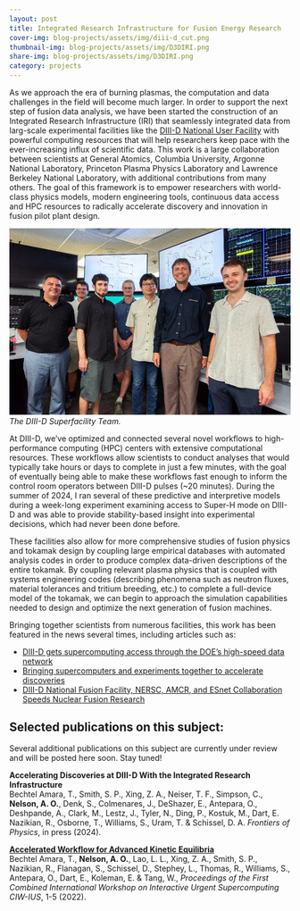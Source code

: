 ```yaml
---
layout: post
title: Integrated Research Infrastructure for Fusion Energy Research
cover-img: blog-projects/assets/img/diii-d_cut.png
thumbnail-img: blog-projects/assets/img/D3DIRI.png
share-img: blog-projects/assets/img/D3DIRI.png
category: projects
---
```


As we approach the era of burning plasmas, the computation and data challenges in the field will become much larger. 
In order to support the next step of fusion data analysis, we have been started the construction of an Integrated Research Infrastructure (IRI) that seamlessly integrated data from larg-scale experimental facilities like the [DIII-D National User Facility](https://www.ga.com/magnetic-fusion/diii-d) with powerful computing resources that will help researchers keep pace with the ever-increasing influx of scientific data.
This work is a large collaboration between scientists at General Atomics, Columbia University, Argonne National Laboratory, Princeton Plasma Physics Laboratory and Lawrence Berkeley National Laboratory, with additional contributions from many others.
The goal of this framework is to empower researchers with world-class physics models, modern engineering tools, continuous data access and HPC resources to radically accelerate discovery and innovation in fusion pilot plant design. 

![DIII-D Superfacility Team](/blog-projects/assets/img/D3DIRI_team.jpg)
*The DIII-D Superfacility Team.*

At DIII-D, we’ve optimized and connected several novel workflows to high-performance computing (HPC) centers with extensive computational resources. 
These workflows allow scientists to conduct analyses that would typically take hours or days to complete in just a few minutes, with the goal of eventually being able to make these workflows fast enough to inform the control room operators between DIII-D pulses (~20 minutes). 
During the summer of 2024, I ran several of these predictive and interpretive models during a week-long experiment examining access to Super-H mode on DIII-D and was able to provide stability-based insight into experimental decisions, which had never been done before. 

These facilities also allow for more comprehensive studies of fusion physics and tokamak design by coupling large empirical databases with automated analysis codes in order to produce complex data-driven descriptions of the entire tokamak. 
By coupling relevant plasma physics that is coupled with systems engineering codes (describing phenomena such as neutron fluxes, material tolerances and tritium breeding, etc.) to complete a full-device model of the tokamak, we can begin to approach the simulation capabilities needed to design and optimize the next generation of fusion machines. 

Bringing together scientists from numerous facilities, this work has been featured in the news several times, including articles such as: 
 - [DIII-D gets supercomputing access through the DOE’s high-speed data network](https://www.ans.org/news/article-6095/diiid-gets-supercomputing-access-through-the-does-highspeed-data-network/)
 - [Bringing supercomputers and experiments together to accelerate discoveries](https://www.anl.gov/article/bringing-supercomputers-and-experiments-together-to-accelerate-discoveries)
 - [DIII-D National Fusion Facility, NERSC, AMCR, and ESnet Collaboration Speeds Nuclear Fusion Research](https://www.es.net/news-and-publications/esnet-news/2024/diii-d-nersc-and-esnet-collaboration/)


## Selected publications on this subject:

Several additional publications on this subject are currently under review and will be posted here soon. Stay tuned!

**Accelerating Discoveries at DIII-D With the Integrated Research Infrastructure**<br />
Bechtel Amara, T., Smith, S. P., Xing, Z. A., Neiser, T. F., Simpson, C., **Nelson, A. O.**, Denk, S., Colmenares, J., DeShazer, E., Antepara, O., Deshpande, A., Clark, M., Lestz, J., Tyler, N., Ding, P., Kostuk, M., Dart, E. Nazikian, R., Osborne, T., Williams, S., Uram, T. & Schissel, D. A. _Frontiers of Physics_, in press (2024).

**[Accelerated Workflow for Advanced Kinetic Equilibria](https://ieeexplore.ieee.org/document/10025485)**<br />
Bechtel Amara, T., **Nelson, A. O.**, Lao, L. L., Xing, Z. A., Smith, S. P., Nazikian, R., Flanagan, S., Schissel, D., Stephey, L., Thomas, R., Williams, S., Antepara, O., Dart, E., Koleman, E. & Tang, W., _Proceedings of the First Combined International Workshop on Interactive Urgent Supercomputing CIW-IUS_, 1-5 (2022).